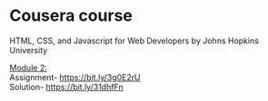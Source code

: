 # Cousera course 
HTML, CSS, and Javascript for Web Developers
by Johns Hopkins University

<u>Module 2:</u><br>
Assignment- https://bit.ly/3g0E2rU <br>
Solution- https://bit.ly/31dhfFn

